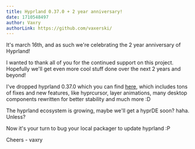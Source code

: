 ```yaml
---
title: Hyprland 0.37.0 + 2 year anniversary!
date: 1710548497
author: Vaxry
authorLink: https://github.com/vaxerski/
---
```


It's march 16th, and as such we're celebrating the 2 year anniversary of Hyprland!

I wanted to thank all of you for the continued support on this project. Hopefully we'll
get even more cool stuff done over the next 2 years and beyond!

I've dropped hyprland 0.37.0 which you can find [here](https://github.com/hyprwm/Hyprland/releases/tag/v0.37.0),
which includes tons of fixes and new features, like hyprcursor, layer animations,
many desktop components rewritten for better stability and much more :D

The hyprland ecosystem is growing, maybe we'll get a hyprDE soon? haha. Unless?

Now it's your turn to bug your local packager to update hyprland :P

Cheers
\- vaxry
